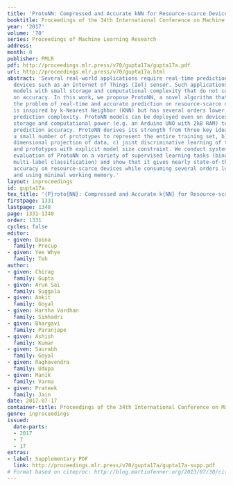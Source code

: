 ```yaml
---
title: 'ProtoNN: Compressed and Accurate kNN for Resource-scarce Devices'
booktitle: Proceedings of the 34th International Conference on Machine Learning
year: '2017'
volume: '70'
series: Proceedings of Machine Learning Research
address: 
month: 0
publisher: PMLR
pdf: http://proceedings.mlr.press/v70/gupta17a/gupta17a.pdf
url: http://proceedings.mlr.press/v70/gupta17a.html
abstract: 'Several real-world applications require real-time prediction on resource-scarce
  devices such as an Internet of Things (IoT) sensor. Such applications demand prediction
  models with small storage and computational complexity that do not compromise significantly
  on accuracy. In this work, we propose ProtoNN, a novel algorithm that addresses
  the problem of real-time and accurate prediction on resource-scarce devices. ProtoNN
  is inspired by k-Nearest Neighbor (KNN) but has several orders lower storage and
  prediction complexity. ProtoNN models can be deployed even on devices with puny
  storage and computational power (e.g. an Arduino UNO with 2kB RAM) to get excellent
  prediction accuracy. ProtoNN derives its strength from three key ideas: a) learning
  a small number of prototypes to represent the entire training set, b) sparse low
  dimensional projection of data, c) joint discriminative learning of the projection
  and prototypes with explicit model size constraint. We conduct systematic empirical
  evaluation of ProtoNN on a variety of supervised learning tasks (binary, multi-class,
  multi-label classification) and show that it gives nearly state-of-the-art prediction
  accuracy on resource-scarce devices while consuming several orders lower storage,
  and using minimal working memory.'
layout: inproceedings
id: gupta17a
tex_title: '{P}roto{NN}: Compressed and Accurate k{NN} for Resource-scarce Devices'
firstpage: 1331
lastpage: 1340
page: 1331-1340
order: 1331
cycles: false
editor:
- given: Doina
  family: Precup
- given: Yee Whye
  family: Teh
author:
- given: Chirag
  family: Gupta
- given: Arun Sai
  family: Suggala
- given: Ankit
  family: Goyal
- given: Harsha Vardhan
  family: Simhadri
- given: Bhargavi
  family: Paranjape
- given: Ashish
  family: Kumar
- given: Saurabh
  family: Goyal
- given: Raghavendra
  family: Udupa
- given: Manik
  family: Varma
- given: Prateek
  family: Jain
date: 2017-07-17
container-title: Proceedings of the 34th International Conference on Machine Learning
genre: inproceedings
issued:
  date-parts:
  - 2017
  - 7
  - 17
extras:
- label: Supplementary PDF
  link: http://proceedings.mlr.press/v70/gupta17a/gupta17a-supp.pdf
# Format based on citeproc: http://blog.martinfenner.org/2013/07/30/citeproc-yaml-for-bibliographies/
---
```

